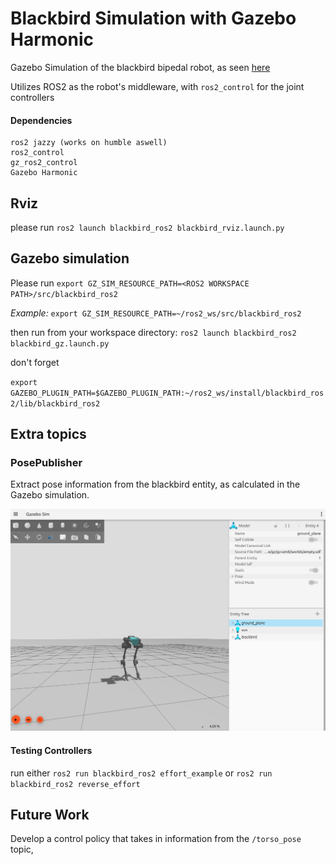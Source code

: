 # Blackbird Simulation with Gazebo Harmonic

Gazebo Simulation of the blackbird bipedal robot, as seen [here](https://hackaday.io/project/160882-blackbird-bipedal-robot)

Utilizes ROS2 as the robot's middleware, with `ros2_control` for the joint controllers

####  Dependencies

```
ros2 jazzy (works on humble aswell)
ros2_control
gz_ros2_control
Gazebo Harmonic
```

## Rviz

please run `ros2 launch blackbird_ros2 blackbird_rviz.launch.py` 

## Gazebo simulation
Please run `export GZ_SIM_RESOURCE_PATH=<ROS2 WORKSPACE PATH>/src/blackbird_ros2`

*Example:* `export GZ_SIM_RESOURCE_PATH=~/ros2_ws/src/blackbird_ros2`

then run from your workspace directory: 
`ros2 launch blackbird_ros2 blackbird_gz.launch.py`

don't forget

`export GAZEBO_PLUGIN_PATH=$GAZEBO_PLUGIN_PATH:~/ros2_ws/install/blackbird_ros2/lib/blackbird_ros2`


## Extra topics

### PosePublisher
Extract pose information from the blackbird entity,
as calculated in the Gazebo simulation.

![blackbird in gazebo simulation](images/blackbird_gz.png)

#### Testing Controllers

run either `ros2 run blackbird_ros2 effort_example` 
or `ros2 run blackbird_ros2 reverse_effort`

## Future Work

Develop a control policy that takes in information from the `/torso_pose` topic,
